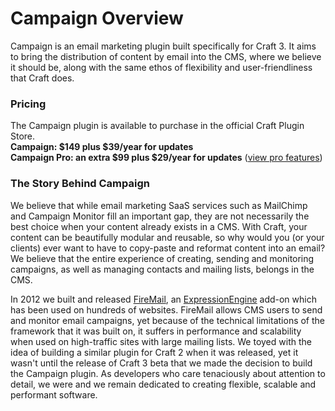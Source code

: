 # Campaign Overview

Campaign is an email marketing plugin built specifically for Craft 3. It aims to bring the distribution of content by email into the CMS, where we believe it should be, along with the same ethos of flexibility and user-friendliness that Craft does. 

### Pricing
The Campaign plugin is available to purchase in the official Craft Plugin Store.  
**Campaign: $149 plus $39/year for updates**  
**Campaign Pro: an extra $99 plus $29/year for updates** ([view pro features](https://craftcampaign.com/docs/pro-features))

### The Story Behind Campaign
We believe that while email marketing SaaS services such as MailChimp and Campaign Monitor fill an important gap, they are not necessarily the best choice when your content already exists in a CMS. With Craft, your content can be beautifully modular and reusable, so why would you (or your clients) ever want to have to copy-paste and reformat content into an email? We believe that the entire experience of creating, sending and monitoring campaigns, as well as managing contacts and mailing lists, belongs in the CMS.

In 2012 we built and released [FireMail](https://putyourlightson.com/expressionengine-addons/firemail), an [ExpressionEngine](https://expressionengine.com/) add-on which has been used on hundreds of websites. FireMail allows CMS users to send and monitor email campaigns, yet because of the technical limitations of the framework that it was built on, it suffers in performance and scalability when used on high-traffic sites with large mailing lists. We toyed with the idea of building a similar plugin for Craft 2 when it was released, yet it wasn't until the release of Craft 3 beta that we made the decision to build the Campaign plugin. As developers who care tenaciously about attention to detail, we were and we remain dedicated to creating flexible, scalable and performant software.